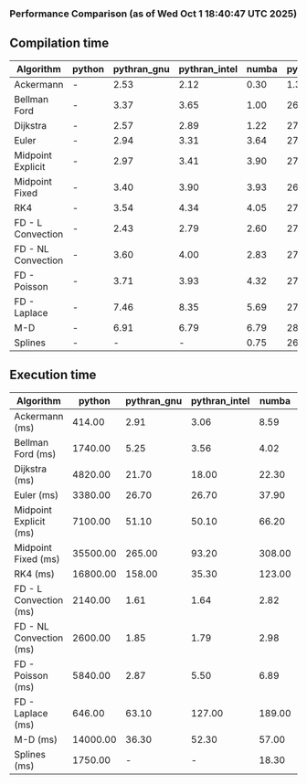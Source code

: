 ### Performance Comparison (as of Wed Oct  1 18:40:47 UTC 2025)
## Compilation time
Algorithm                 | python                    | pythran_gnu               | pythran_intel             | numba                     | pyccel_gnu_c              | pyccel_gnu_fortran        | pyccel_intel_c            | pyccel_intel_fortran     
------------------------- | ------------------------- | ------------------------- | ------------------------- | ------------------------- | ------------------------- | ------------------------- | ------------------------- | -------------------------
Ackermann                 | -                         | 2.53                      | 2.12                      | 0.30                      | 1.35                      | 1.37                      | 1.37                      | 1.41                     
Bellman Ford              | -                         | 3.37                      | 3.65                      | 1.00                      | 26.07                     | 1.50                      | 27.99                     | 1.58                     
Dijkstra                  | -                         | 2.57                      | 2.89                      | 1.22                      | 27.46                     | 1.71                      | 29.71                     | 1.85                     
Euler                     | -                         | 2.94                      | 3.31                      | 3.64                      | 27.64                     | 1.62                      | 29.83                     | 1.62                     
Midpoint Explicit         | -                         | 2.97                      | 3.41                      | 3.90                      | 27.17                     | 1.76                      | 28.38                     | 1.83                     
Midpoint Fixed            | -                         | 3.40                      | 3.90                      | 3.93                      | 26.76                     | 1.80                      | 28.86                     | 1.83                     
RK4                       | -                         | 3.54                      | 4.34                      | 4.05                      | 27.08                     | 2.19                      | 29.12                     | 2.28                     
FD - L Convection         | -                         | 2.43                      | 2.79                      | 2.60                      | 27.41                     | 1.53                      | 29.13                     | 1.61                     
FD - NL Convection        | -                         | 3.60                      | 4.00                      | 2.83                      | 27.49                     | 1.54                      | 29.20                     | 1.61                     
FD - Poisson              | -                         | 3.71                      | 3.93                      | 4.32                      | 27.68                     | 1.79                      | 29.11                     | 1.96                     
FD - Laplace              | -                         | 7.46                      | 8.35                      | 5.69                      | 27.71                     | 2.01                      | 29.74                     | 2.12                     
M-D                       | -                         | 6.91                      | 6.79                      | 6.79                      | 28.02                     | 2.58                      | 29.78                     | 2.73                     
Splines                   | -                         | -                         | -                         | 0.75                      | 26.90                     | 1.86                      | 29.13                     | 1.91                     

## Execution time
Algorithm                 | python                    | pythran_gnu               | pythran_intel             | numba                     | pyccel_gnu_c              | pyccel_gnu_fortran        | pyccel_intel_c            | pyccel_intel_fortran     
------------------------- | ------------------------- | ------------------------- | ------------------------- | ------------------------- | ------------------------- | ------------------------- | ------------------------- | -------------------------
Ackermann (ms)            | 414.00                    | 2.91                      | 3.06                      | 8.59                      | 1.27                      | 1.23                      | 4.01                      | 9.54                     
Bellman Ford (ms)         | 1740.00                   | 5.25                      | 3.56                      | 4.02                      | 4.04                      | 3.28                      | 5.21                      | 4.22                     
Dijkstra (ms)             | 4820.00                   | 21.70                     | 18.00                     | 22.30                     | 40.60                     | 19.90                     | 51.10                     | 24.70                    
Euler (ms)                | 3380.00                   | 26.70                     | 26.70                     | 37.90                     | 22.80                     | 12.20                     | 24.30                     | 15.70                    
Midpoint Explicit (ms)    | 7100.00                   | 51.10                     | 50.10                     | 66.20                     | 40.40                     | 20.10                     | 43.60                     | 16.20                    
Midpoint Fixed (ms)       | 35500.00                  | 265.00                    | 93.20                     | 308.00                    | 183.00                    | 73.30                     | 196.00                    | 51.50                    
RK4 (ms)                  | 16800.00                  | 158.00                    | 35.30                     | 123.00                    | 90.20                     | 32.20                     | 95.00                     | 28.90                    
FD - L Convection (ms)    | 2140.00                   | 1.61                      | 1.64                      | 2.82                      | 5.78                      | 1.78                      | 7.65                      | 1.37                     
FD - NL Convection (ms)   | 2600.00                   | 1.85                      | 1.79                      | 2.98                      | 5.24                      | 1.61                      | 9.86                      | 1.36                     
FD - Poisson (ms)         | 5840.00                   | 2.87                      | 5.50                      | 6.89                      | 10.30                     | 2.62                      | 18.30                     | 2.54                     
FD - Laplace (ms)         | 646.00                    | 63.10                     | 127.00                    | 189.00                    | 206.00                    | 56.70                     | 355.00                    | 60.30                    
M-D (ms)                  | 14000.00                  | 36.30                     | 52.30                     | 57.00                     | 106.00                    | 62.30                     | 92.90                     | 88.90                    
Splines (ms)              | 1750.00                   | -                         | -                         | 18.30                     | 14.10                     | 17.70                     | 15.20                     | 27.60                    
